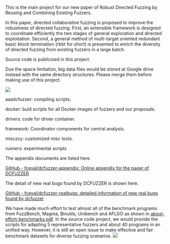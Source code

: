 This is the main project for our new paper of Robust Directed Fuzzing by Reusing and
Combining Existing Fuzzers.

In this paper, directed collaborative fuzzing is proposed to improve the robustness of directed fuzzing. First, an extensible framework is designed to coordinate efficiently the two stages of general exploration and directed exploitation. Second, a general method of multi-target oriented redundant basic block termination (rbbt for short) is presented to enrich the diversity of directed fuzzing from existing fuzzers in a large batch.

Source code is publicized in this project.

Due the space limitation, big data files would be stored at Google drive instead with the same directory structures. Please merge them before making use of this project.

![](https://github.com/fceval/dcfuzzer-main/blob/13f39240be7d071799539c24be8f0288bb97e589/aboutdirectory.png)

aaadcfuzzer: compiling scripts.

docker: buld scripts for all Docker images of fuzzers and our proposals.

drivers: code for driver container.

framework: Coordinator components for central analysis.

misczxy: customized misc tools.

runners: experimental scripts

The appendix documents are listed here.

[GitHub - fceval/dcfuzzer-appendix: Online appendix for the paper of DCFUZZER](https://github.com/fceval/dcfuzzer-appendix)

The detail of new real bugs found by DCFUZZER is shown here.

[GitHub - fceval/dcfuzzer-realbugs: detailed information of new real bugs found by dcfuzzer](https://github.com/fceval/dcfuzzer-realbugs)

We have made much effort to test almost all of the benchmark programs from FuzzBench, Magma, Binutils, Unibench and AFLGO as shown in [about-effort-benchmarks.pdf](https://github.com/fceval/dcfuzzer-main/blob/13f39240be7d071799539c24be8f0288bb97e589/about-effort-benchmarks.pdf).  In the source code project, we would provide the scripts for adapting 5 representative fuzzers and about 40 programs in an unified way. However, it is still an open issue to make effective and fair benchmark datasets for diverse fuzzing scenarios.
![](https://github.com/fceval/dcfuzzer-main/blob/13f39240be7d071799539c24be8f0288bb97e589/aboutprogramstested.png)
